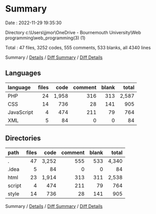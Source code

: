 # Summary

Date : 2022-11-29 19:35:30

Directory c:\\Users\\jjmor\\OneDrive - Bournemouth University\\Web programming\\web_programming(3) (1)

Total : 47 files,  3252 codes, 555 comments, 533 blanks, all 4340 lines

Summary / [Details](details.md) / [Diff Summary](diff.md) / [Diff Details](diff-details.md)

## Languages
| language | files | code | comment | blank | total |
| :--- | ---: | ---: | ---: | ---: | ---: |
| PHP | 24 | 1,958 | 316 | 313 | 2,587 |
| CSS | 14 | 736 | 28 | 141 | 905 |
| JavaScript | 4 | 474 | 211 | 79 | 764 |
| XML | 5 | 84 | 0 | 0 | 84 |

## Directories
| path | files | code | comment | blank | total |
| :--- | ---: | ---: | ---: | ---: | ---: |
| . | 47 | 3,252 | 555 | 533 | 4,340 |
| .idea | 5 | 84 | 0 | 0 | 84 |
| html | 23 | 1,914 | 313 | 311 | 2,538 |
| script | 4 | 474 | 211 | 79 | 764 |
| style | 14 | 736 | 28 | 141 | 905 |

Summary / [Details](details.md) / [Diff Summary](diff.md) / [Diff Details](diff-details.md)